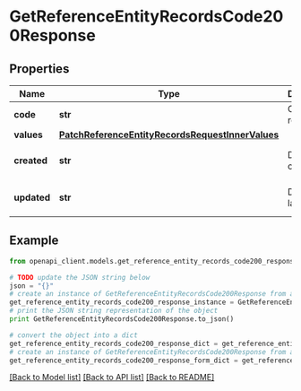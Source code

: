 # GetReferenceEntityRecordsCode200Response


## Properties
Name | Type | Description | Notes
------------ | ------------- | ------------- | -------------
**code** | **str** | Code of the record | 
**values** | [**PatchReferenceEntityRecordsRequestInnerValues**](PatchReferenceEntityRecordsRequestInnerValues.md) |  | [optional] 
**created** | **str** | Date of creation. | [optional] [default to 'null']
**updated** | **str** | Date of the last update. | [optional] [default to 'null']

## Example

```python
from openapi_client.models.get_reference_entity_records_code200_response import GetReferenceEntityRecordsCode200Response

# TODO update the JSON string below
json = "{}"
# create an instance of GetReferenceEntityRecordsCode200Response from a JSON string
get_reference_entity_records_code200_response_instance = GetReferenceEntityRecordsCode200Response.from_json(json)
# print the JSON string representation of the object
print GetReferenceEntityRecordsCode200Response.to_json()

# convert the object into a dict
get_reference_entity_records_code200_response_dict = get_reference_entity_records_code200_response_instance.to_dict()
# create an instance of GetReferenceEntityRecordsCode200Response from a dict
get_reference_entity_records_code200_response_form_dict = get_reference_entity_records_code200_response.from_dict(get_reference_entity_records_code200_response_dict)
```
[[Back to Model list]](../README.md#documentation-for-models) [[Back to API list]](../README.md#documentation-for-api-endpoints) [[Back to README]](../README.md)


